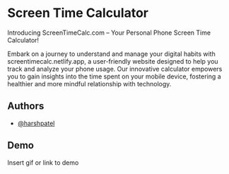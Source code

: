 
# Screen Time Calculator

Introducing ScreenTimeCalc.com – Your Personal Phone Screen Time Calculator!

Embark on a journey to understand and manage your digital habits with screentimecalc.netlify.app, a user-friendly website designed to help you track and analyze your phone usage. Our innovative calculator empowers you to gain insights into the time spent on your mobile device, fostering a healthier and more mindful relationship with technology.

## Authors

- [@harshpatel](https://github.com/CodeJet3317)


## Demo

Insert gif or link to demo

